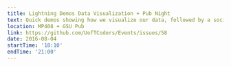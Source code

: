 ```yaml
---
title: Lightning Demos Data Visualization + Pub Night
text: Quick demos showing how we visualize our data, followed by a social at GSU Pub.
location: MP408 + GSU Pub
link: https://github.com/UofTCoders/Events/issues/58
date: 2016-08-04
startTime: '18:10'
endTime: '21:00'
---
```

